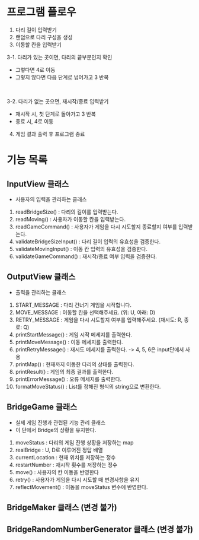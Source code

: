 # 프로그램 플로우
1. 다리 길이 입력받기
2. 랜덤으로 다리 구성을 생성
3. 이동할 칸을 입력받기 <br>

 3-1. 다리가 있는 곳이면, 다리의 끝부분인지 확인
 - 그렇다면 4로 이동
 - 그렇지 않다면 다음 단계로 넘어가고 3 반복 
<br>

 3-2. 다리가 없는 곳으면, 재시작/종료 입력받기
 - 재시작 시, 첫 단계로 돌아가고 3 반복
 - 종료 시, 4로 이동
4. 게임 결과 출력 후 프로그램 종료

# 기능 목록

## InputView 클래스
 - 사용자의 입력을 관리하는 클래스

1. readBridgeSize() : 다리의 길이를 입력받는다.
2. readMoving() : 사용자가 이동할 칸을 입력받는다.
3. readGameCommand() : 사용자가 게임을 다시 시도할지 종료할지 여부를 입력받는다.
4. validateBridgeSizeInput() : 다리 길이 입력의 유효성을 검증한다.
5. validateMovingInput() : 이동 칸 입력의 유효성을 검증한다.
6. validateGameCommand() : 재시작/종료 여부 입력을 검증한다.

## OutputView 클래스
 - 출력을 관리하는 클래스
1. START_MESSAGE : 다리 건너기 게임을 시작합니다.
2. MOVE_MESSAGE : 이동할 칸을 선택해주세요. (위: U, 아래: D) 
3. RETRY_MESSAGE : 게임을 다시 시도할지 여부를 입력해주세요. (재시도: R, 종료: Q)
4. printStartMessage() : 게임 시작 메세지를 출력한다.
5. printMoveMessage() : 이동 메세지를 출력한다.
6. printRetryMessage() : 재시도 메세지를 출력한다. -> 4, 5, 6은 input단에서 사용
7. printMap() : 현재까지 이동한 다리의 상태를 출력한다.
8. printResult() : 게임의 최종 결과를 출력한다.
9. printErrorMessage() : 오류 메세지를 출력한다.
10. formatMoveStatus() : List를 정해진 형식의 string으로 변환한다.

## BridgeGame 클래스
 - 실제 게임 진행과 관련된 기능 관리 클래스
 - 이 단에서 Bridge의 상황을 유지한다.

1. moveStatus : 다리의 게임 진행 상황을 저장하는 map
2. realBridge : U, D로 이루어진 정답 배열
3. currentLocation : 현재 위치를 저장하는 정수
4. restartNumber : 재시작 횟수를 저장하는 정수
5. move() : 사용자의 칸 이동을 반영한다
6. retry() : 사용자가 게임을 다시 시도할 때 변경사항을 유지
8. reflectMovement() : 이동을 moveStatus 변수에 반영한다. 

## BridgeMaker 클래스 (변경 불가)

## BridgeRandomNumberGenerator 클래스 (변경 불가)